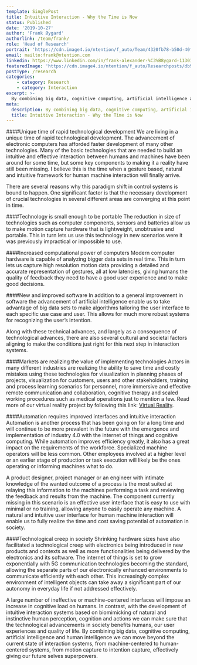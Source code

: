 ```yaml
---
template: SinglePost
title: Intuitive Interaction - Why the Time is Now
status: Published
date: '2019-10-27'
author: 'Frank Øygard'
authorlink: /team/frank/
role: 'Head of Research'
portrait: 'https://cdn.image4.io/ntention/f_auto/Team/4320fb78-b50d-40f0-8ae9-c94d1731ef76.Jpeg'
email: mailto:frank@ntention.com
linkedin: https://www.linkedin.com/in/frank-alexander-%C3%B8ygard-11301a138/
featuredImage: 'https://cdn.image4.io/ntention/f_auto/Researchposts/db9aa602-cc22-4054-871f-4cd57f70820a.Jpeg'
postType: /research
categories:
    - category: Research
    - category: Interaction
excerpt: >-
  By combining big data, cognitive computing, artificial intelligence and human intelligence we can move beyond the current state of interaction systems, from machine-centered to human-centered systems, from motion capture to intention capture, effectively giving our future selves superpowers.
meta:
  description: By combining big data, cognitive computing, artificial intelligence and human intelligence we can move beyond the current state of interaction systems, from machine-centered to human-centered systems, from motion capture to intention capture, effectively giving our future selves superpowers.
  title: Intuitive Interaction - Why the Time is Now
---
```

####Unique time of rapid technological development
We are living in a unique time of rapid technological development. The advancement of electronic computers has afforded faster development of many other technologies. Many of the basic technologies that are needed to build an intuitive and effective interaction between humans and machines have been around for some time, but some key components to making it a reality have still been missing. I believe this is the time when a gesture based, natural and intuitive framework for human machine interaction will finally arrive.

There are several reasons why this paradigm shift in control systems is bound to happen. One significant factor is that the necessary development of crucial technologies in several different areas are converging at this point in time.

####Technology is small enough to be portable
The reduction in size of technologies such as computer components, sensors and batteries allow us to make motion capture hardware that is lightweight, unobtrusive and portable. This in turn lets us use this technology in new scenarios were it was previously impractical or impossible to use.

####Increased computational power of computers
Modern computer hardware is capable of analyzing bigger data sets in real time. This in turn lets us capture high resolution motion data providing a detailed and accurate representation of gestures, all at low latencies, giving humans the quality of feedback they need to have a good user experience and to make good decisions.

####New and improved software
In addition to a general improvement in software the advancement of artificial intelligence enable us to take advantage of big data sets to make algorithms tailoring the user interface to each specific use case and user. This allows for much more robust systems for recognizing the user’s intention.

Along with these technical advances, and largely as a consequence of technological advances, there are also several cultural and societal factors aligning to make the conditions just right for this next step in interaction systems.

####Markets are realizing the value of implementing technologies
Actors in many different industries are realizing the ability to save time and costly mistakes using these technologies for visualization in planning phases of projects, visualization for customers, users and other stakeholders, training and process learning scenarios for personnel, more immersive and effective remote communication and collaboration, cognitive therapy and scaled working procedures such as medical operations just to mention a few. Read more of our virtual reality project by following this link: <a href="/technology/virtual-reality">Virtual Reality</a>.

####Automation requires improved interfaces and intuitive interaction
Automation is another process that has been going on for a long time and will continue to be more prevalent in the future with the emergence and implementation of industry 4.0 with the internet of things and cognitive computing. While automation improves efficiency greatly, it also has a great impact on the requirements of the workforce. Specialized machine operators will be less common. Other employees involved at a higher level or an earlier stage of production or task execution will likely be the ones operating or informing machines what to do.

A product designer, project manager or an engineer with intimate knowledge of the wanted outcome of a process is the most suited at relaying this information to the machines performing a task and reviewing the feedback and results from the machine. The component currently missing in this scenario is an effective user interface that is easy to use with minimal or no training, allowing anyone to easily operate any machine. A natural and intuitive user interface for human machine interaction will enable us to fully realize the time and cost saving potential of automation in society.

####Technological creep in society
Shrinking hardware sizes have also facilitated a technological creep with electronics being introduced in new products and contexts as well as more functionalities being delivered by the electronics and its software. The internet of things is set to grow exponentially with 5G communication technologies becoming the standard, allowing the separate parts of our electronically enhanced environments to communicate efficiently with each other. This increasingly complex environment of intelligent objects can take away a significant part of our autonomy in everyday life if not addressed effectively.

A large number of ineffective or machine-centered interfaces will impose an increase in cognitive load on humans. In contrast, with the development of intuitive interaction systems based on biomimicking of natural and instinctive human perception, cognition and actions we can make sure that the technological advancements in society benefits humans, our user experiences and quality of life. By combining big data, cognitive computing, artificial intelligence and human intelligence we can move beyond the current state of interaction systems, from machine-centered to human-centered systems, from motion capture to intention capture, effectively giving our future selves superpowers.
